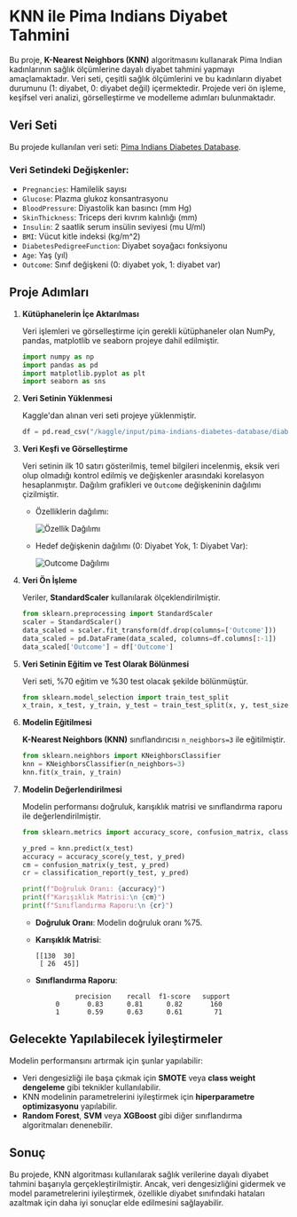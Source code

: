 # KNN ile Pima Indians Diyabet Tahmini

Bu proje, **K-Nearest Neighbors (KNN)** algoritmasını kullanarak Pima Indian kadınlarının sağlık ölçümlerine dayalı diyabet tahmini yapmayı amaçlamaktadır. Veri seti, çeşitli sağlık ölçümlerini ve bu kadınların diyabet durumunu (1: diyabet, 0: diyabet değil) içermektedir. Projede veri ön işleme, keşifsel veri analizi, görselleştirme ve modelleme adımları bulunmaktadır.

## Veri Seti

Bu projede kullanılan veri seti: [Pima Indians Diabetes Database](https://www.kaggle.com/datasets/uciml/pima-indians-diabetes-database).

### Veri Setindeki Değişkenler:

- `Pregnancies`: Hamilelik sayısı
- `Glucose`: Plazma glukoz konsantrasyonu
- `BloodPressure`: Diyastolik kan basıncı (mm Hg)
- `SkinThickness`: Triceps deri kıvrım kalınlığı (mm)
- `Insulin`: 2 saatlik serum insülin seviyesi (mu U/ml)
- `BMI`: Vücut kitle indeksi (kg/m^2)
- `DiabetesPedigreeFunction`: Diyabet soyağacı fonksiyonu
- `Age`: Yaş (yıl)
- `Outcome`: Sınıf değişkeni (0: diyabet yok, 1: diyabet var)

## Proje Adımları

1. **Kütüphanelerin İçe Aktarılması**

    Veri işlemleri ve görselleştirme için gerekli kütüphaneler olan NumPy, pandas, matplotlib ve seaborn projeye dahil edilmiştir.

    ```python
    import numpy as np
    import pandas as pd
    import matplotlib.pyplot as plt
    import seaborn as sns
    ```

2. **Veri Setinin Yüklenmesi**

    Kaggle'dan alınan veri seti projeye yüklenmiştir.

    ```python
    df = pd.read_csv("/kaggle/input/pima-indians-diabetes-database/diabetes.csv")
    ```

3. **Veri Keşfi ve Görselleştirme**

    Veri setinin ilk 10 satırı gösterilmiş, temel bilgileri incelenmiş, eksik veri olup olmadığı kontrol edilmiş ve değişkenler arasındaki korelasyon hesaplanmıştır. Dağılım grafikleri ve `Outcome` değişkeninin dağılımı çizilmiştir.

    - Özelliklerin dağılımı:
      
      ![Özellik Dağılımı](images/feature_distribution.png)

    - Hedef değişkenin dağılımı (0: Diyabet Yok, 1: Diyabet Var):
      
      ![Outcome Dağılımı](images/outcome_distribution.png)

4. **Veri Ön İşleme**

    Veriler, **StandardScaler** kullanılarak ölçeklendirilmiştir.

    ```python
    from sklearn.preprocessing import StandardScaler
    scaler = StandardScaler()
    data_scaled = scaler.fit_transform(df.drop(columns=['Outcome']))
    data_scaled = pd.DataFrame(data_scaled, columns=df.columns[:-1])
    data_scaled['Outcome'] = df['Outcome']
    ```

5. **Veri Setinin Eğitim ve Test Olarak Bölünmesi**

    Veri seti, %70 eğitim ve %30 test olacak şekilde bölünmüştür.

    ```python
    from sklearn.model_selection import train_test_split
    x_train, x_test, y_train, y_test = train_test_split(x, y, test_size=0.30, random_state=15)
    ```

6. **Modelin Eğitilmesi**

    **K-Nearest Neighbors (KNN)** sınıflandırıcısı `n_neighbors=3` ile eğitilmiştir.

    ```python
    from sklearn.neighbors import KNeighborsClassifier
    knn = KNeighborsClassifier(n_neighbors=3)
    knn.fit(x_train, y_train)
    ```

7. **Modelin Değerlendirilmesi**

    Modelin performansı doğruluk, karışıklık matrisi ve sınıflandırma raporu ile değerlendirilmiştir.

    ```python
    from sklearn.metrics import accuracy_score, confusion_matrix, classification_report

    y_pred = knn.predict(x_test)
    accuracy = accuracy_score(y_test, y_pred)
    cm = confusion_matrix(y_test, y_pred)
    cr = classification_report(y_test, y_pred)

    print(f"Doğruluk Oranı: {accuracy}")
    print(f"Karışıklık Matrisi:\n {cm}")
    print(f"Sınıflandırma Raporu:\n {cr}")
    ```

    - **Doğruluk Oranı**: Modelin doğruluk oranı %75.
    - **Karışıklık Matrisi**: 
    
      ```
      [[130  30]
       [ 26  45]]
      ```

    - **Sınıflandırma Raporu**:

      ```
                precision    recall  f1-score   support
           0       0.83      0.81      0.82       160
           1       0.59      0.63      0.61        71
      ```

## Gelecekte Yapılabilecek İyileştirmeler

Modelin performansını artırmak için şunlar yapılabilir:
- Veri dengesizliği ile başa çıkmak için **SMOTE** veya **class weight dengeleme** gibi teknikler kullanılabilir.
- KNN modelinin parametrelerini iyileştirmek için **hiperparametre optimizasyonu** yapılabilir.
- **Random Forest**, **SVM** veya **XGBoost** gibi diğer sınıflandırma algoritmaları denenebilir.

## Sonuç

Bu projede, KNN algoritması kullanılarak sağlık verilerine dayalı diyabet tahmini başarıyla gerçekleştirilmiştir. Ancak, veri dengesizliğini gidermek ve model parametrelerini iyileştirmek, özellikle diyabet sınıfındaki hataları azaltmak için daha iyi sonuçlar elde edilmesini sağlayabilir.

